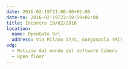 ```yaml
---
date: 2016-02-19T21:00:00+02:00
date-to: 2016-02-19T23:59:59+02:00
title: Incontro 19/02/2016
location:
  name: OpenGate Srl
  address: Via Milano 37/C, Gorgonzola (MI)
odg:
  - Notizie dal mondo del software libero
  - Open floor
---
```

